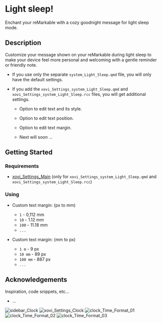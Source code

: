 # Light sleep!
Enchant your reMarkable with a cozy goodnight message for light sleep mode.


## Description
Customize your message shown on your reMarkable during light sleep to make your device feel more personal and welcoming with a gentle reminder or friendly note.

* If you use only the separate ```system_Light_Sleep.qmd``` file, you will only have the default settings.

* If you add the ```xovi_Settings_system_Light_Sleep.qmd``` and ```xovi_Settings_system_Light_Sleep.rcc``` files, you will get additional settings.
  - Option to edit text and its style.
  - Option to edit text position.
  - Option to edit text margin.

  - Next will soon ...

## Getting Started


### Requirements
* [xovi_Settings_Main](https://github.com/PepikVaio/reMarkable_Xovi_Extensions/tree/main/xovi_Settings_Main) (only for ```xovi_Settings_system_Light_Sleep.qmd``` and ```xovi_Settings_system_Light_Sleep.rcc```)


### Using
* Custom text margin: (px to mm)
  - ```1``` - 0,112 mm
  - ```10``` - 1.12 mm  
  - ```100``` - 11.18 mm  
  - ```...```

* Custom text margin: (mm to px)
  - ```1 m``` - 9 px
  - ```10 mm``` - 89 px
  - ```100 mm``` - 887 px
  - ```...```


## Acknowledgements

Inspiration, code snippets, etc...
* ...


![sidebar_Clock](https://github.com/PepikVaio/reMarkable_Xovi_Extensions/blob/main/toolbar_Expand_Typing/.pictures/toolbar_Expand_Typing_01.png?raw=true)
![xovi_Settings_Clock](https://github.com/PepikVaio/reMarkable_Xovi_Extensions/blob/main/toolbar_Expand_Typing/.pictures/toolbar_Expand_Typing_02.png?raw=true)
![clock_Time_Format_01](https://github.com/PepikVaio/reMarkable_Xovi_Extensions/blob/main/toolbar_Expand_Typing/.pictures/toolbar_Expand_Typing_03.png?raw=true)
![clock_Time_Format_02](https://github.com/PepikVaio/reMarkable_Xovi_Extensions/blob/main/toolbar_Expand_Typing/.pictures/toolbar_Expand_Typing_04.png?raw=true)
![clock_Time_Format_03](https://github.com/PepikVaio/reMarkable_Xovi_Extensions/blob/main/toolbar_Expand_Typing/.pictures/toolbar_Expand_Typing_05.png?raw=true)
